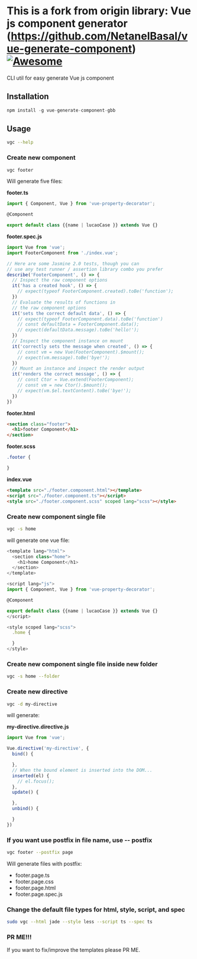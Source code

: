 # This is a fork from origin library: Vue js component generator (https://github.com/NetanelBasal/vue-generate-component) [![Awesome](https://cdn.rawgit.com/sindresorhus/awesome/d7305f38d29fed78fa85652e3a63e154dd8e8829/media/badge.svg)](https://github.com/sindresorhus/awesome)

CLI util for easy generate Vue js component
## Installation
```js
npm install -g vue-generate-component-gbb
```

## Usage

```bash
vgc --help
```

### Create new component
```bash
vgc footer
```
Will generate five files:

**footer.ts**
```javascript
import { Component, Vue } from 'vue-property-decorator';

@Component

export default class {{name | lucaoCase }} extends Vue {}
```

**footer.spec.js**
```javascript
import Vue from 'vue';
import FooterComponent from './index.vue';

// Here are some Jasmine 2.0 tests, though you can
// use any test runner / assertion library combo you prefer
describe('FooterComponent', () => {
  // Inspect the raw component options
  it('has a created hook', () => {
    // expect(typeof FooterComponent.created).toBe('function');
  })
  // Evaluate the results of functions in
  // the raw component options
  it('sets the correct default data', () => {
    // expect(typeof FooterComponent.data).toBe('function')
    // const defaultData = FooterComponent.data();
    // expect(defaultData.message).toBe('hello!');
  })
  // Inspect the component instance on mount
  it('correctly sets the message when created', () => {
    // const vm = new Vue(FooterComponent).$mount();
    // expect(vm.message).toBe('bye!');
  })
  // Mount an instance and inspect the render output
  it('renders the correct message', () => {
    // const Ctor = Vue.extend(FooterComponent);
    // const vm = new Ctor().$mount();
    // expect(vm.$el.textContent).toBe('bye!');
  })
})

```

**footer.html**
```html
<section class="footer">
  <h1>footer Component</h1>
</section>

```

**footer.scss**
```css
.footer {

}
```

**index.vue**
```html
<template src="./footer.component.html"></template>
<script src="./footer.component.ts"></script>
<style src="./footer.component.scss" scoped lang="scss"></style>
```

### Create new component single file
```bash
vgc -s home
```
will generate one vue file:
```javascript
<template lang="html">
  <section class="home">
    <h1>home Component</h1>
  </section>
</template>

<script lang="js">
import { Component, Vue } from 'vue-property-decorator';

@Component

export default class {{name | lucaoCase }} extends Vue {}
</script>

<style scoped lang="scss">
  .home {

  }
</style>
```

### Create new component single file inside new folder
```bash
vgc -s home --folder
```

### Create new directive
```bash
vgc -d my-directive
```
will generate:

**my-directive.directive.js**
```javascript
import Vue from 'vue';

Vue.directive('my-directive', {
  bind() {

  },
  // When the bound element is inserted into the DOM...
  inserted(el) {
    // el.focus();
  },
  update() {

  },
  unbind() {

  }
})
```

### If you want use postfix in file name, use -- postfix
```bash
vgc footer --postfix page
```
Will generate files with postfix:

* footer.page.ts
* footer.page.css
* footer.page.html
* footer.page.spec.js


### Change the default file types for html, style, script, and spec
```bash
sudo vgc --html jade --style less --script ts --spec ts
```
### PR ME!!!
If you want to fix/improve the templates please PR ME.
